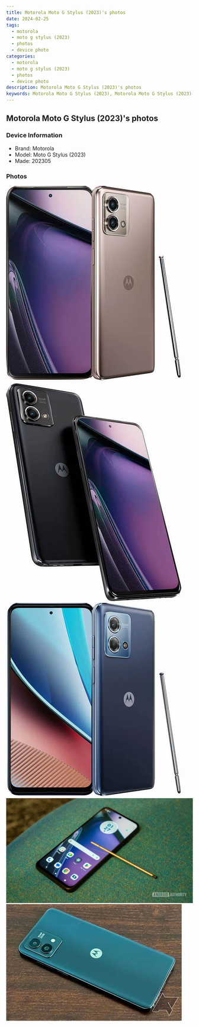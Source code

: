 ```yaml
---
title: Motorola Moto G Stylus (2023)'s photos
date: 2024-02-25
tags: 
  - motorola
  - moto g stylus (2023)
  - photos
  - device photo
categories: 
  - motorola
  - moto g stylus (2023)
  - photos
  - device photo
description: Motorola Moto G Stylus (2023)'s photos
keywords: Motorola Moto G Stylus (2023), Motorola Moto G Stylus (2023) photos, Motorola Moto G Stylus (2023) device photo
---
```


## Motorola Moto G Stylus (2023)'s photos

### Device Information

- Brand: Motorola
- Model: Moto G Stylus (2023)
- Made: 202305

### Photos

![/images/best-assets/devices/motorola/motorola-moto-g-stylus-(2023)/1.jpg](/images/best-assets/devices/motorola/motorola-moto-g-stylus-(2023)/1.jpg)
![/images/best-assets/devices/motorola/motorola-moto-g-stylus-(2023)/2.jpg](/images/best-assets/devices/motorola/motorola-moto-g-stylus-(2023)/2.jpg)
![/images/best-assets/devices/motorola/motorola-moto-g-stylus-(2023)/3.jpg](/images/best-assets/devices/motorola/motorola-moto-g-stylus-(2023)/3.jpg)
![/images/best-assets/devices/motorola/motorola-moto-g-stylus-(2023)/4.jpg](/images/best-assets/devices/motorola/motorola-moto-g-stylus-(2023)/4.jpg)
![/images/best-assets/devices/motorola/motorola-moto-g-stylus-(2023)/5.jpg](/images/best-assets/devices/motorola/motorola-moto-g-stylus-(2023)/5.jpg)
